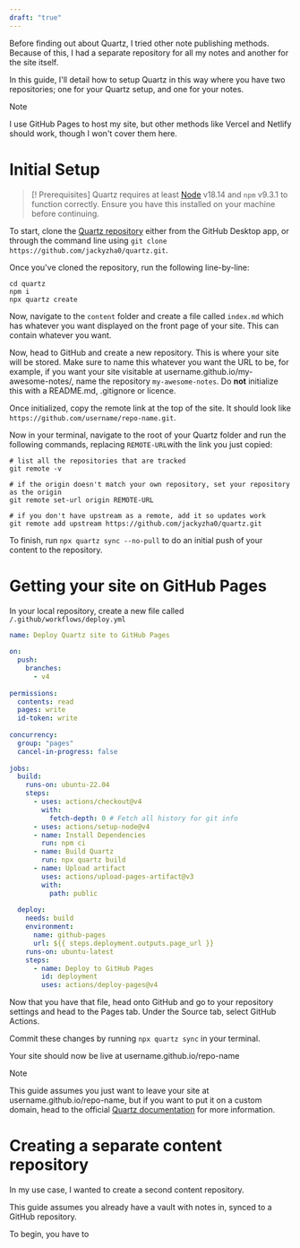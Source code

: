 ```yaml
---
draft: "true"
---
```


Before finding out about Quartz, I tried other note publishing methods. Because of this, I had a separate repository for all my notes and another for the site itself.

In this guide, I'll detail how to setup Quartz in this way where you have two repositories; one for your Quartz setup, and one for your notes.

> [!Note]
>I use GitHub Pages to host my site, but other methods like Vercel and Netlify should work, though I won't cover them here.

# Initial Setup

>[! Prerequisites]
>Quartz requires at least [Node](https://nodejs.org/) v18.14 and `npm` v9.3.1 to function correctly. Ensure you have this installed on your machine before continuing.

To start, clone the [Quartz repository](https://github.com/jackyzha0/quartz) either from the GitHub Desktop app, or through the command line using `git clone https://github.com/jackyzha0/quartz.git`.

Once you've cloned the repository, run the following line-by-line:
```
cd quartz
npm i
npx quartz create
```

Now, navigate to the `content` folder and create a file called `index.md` which has whatever you want displayed on the front page of your site. This can contain whatever you want.

Now, head to GitHub and create a new repository. This is where your site will be stored. Make sure to name this whatever you want the URL to be, for example, if you want your site visitable at username.github.io/my-awesome-notes/, name the repository `my-awesome-notes`. Do **not** initialize this with a README.md, .gitignore or licence.

Once initialized, copy the remote link at the top of the site. It should look like `https://github.com/username/repo-name.git`.

Now in your terminal, navigate to the root of your Quartz folder and run the following commands, replacing `REMOTE-URL`with the link you just copied:

```
# list all the repositories that are tracked
git remote -v
 
# if the origin doesn't match your own repository, set your repository as the origin
git remote set-url origin REMOTE-URL
 
# if you don't have upstream as a remote, add it so updates work
git remote add upstream https://github.com/jackyzha0/quartz.git
```

To finish, run `npx quartz sync --no-pull` to do an initial push of your content to the repository.

# Getting your site on GitHub Pages

In your local repository, create a new file called `/.github/workflows/deploy.yml`

```yml
name: Deploy Quartz site to GitHub Pages
 
on:
  push:
    branches:
      - v4
 
permissions:
  contents: read
  pages: write
  id-token: write
 
concurrency:
  group: "pages"
  cancel-in-progress: false
 
jobs:
  build:
    runs-on: ubuntu-22.04
    steps:
      - uses: actions/checkout@v4
        with:
          fetch-depth: 0 # Fetch all history for git info
      - uses: actions/setup-node@v4
      - name: Install Dependencies
        run: npm ci
      - name: Build Quartz
        run: npx quartz build
      - name: Upload artifact
        uses: actions/upload-pages-artifact@v3
        with:
          path: public
 
  deploy:
    needs: build
    environment:
      name: github-pages
      url: ${{ steps.deployment.outputs.page_url }}
    runs-on: ubuntu-latest
    steps:
      - name: Deploy to GitHub Pages
        id: deployment
        uses: actions/deploy-pages@v4
```

Now that you have that file, head onto GitHub and go to your repository settings and head to the Pages tab. Under the Source tab, select GitHub Actions.

Commit these changes by running `npx quartz sync` in your terminal.

Your site should now be live at username.github.io/repo-name

>[!note]
>This guide assumes you just want to leave your site at username.github.io/repo-name, but if you want to put it on a custom domain, head to the official [Quartz documentation](https://quartz.jzhao.xyz/hosting#custom-domain) for more information.

# Creating a separate content repository 

In my use case, I wanted to create a second content repository.

This guide assumes you already have a vault with notes in, synced to a GitHub repository.

To begin, you have to 
